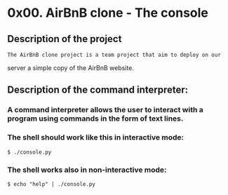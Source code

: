 # 0x00. AirBnB clone - The console
## Description of the project
	The AirBnB clone project is a team project that aim to deploy on our
server a simple copy of the AirBnB website.
## Description of the command interpreter:
###	A command interpreter allows the user to interact with a program using commands in the form of text lines.
### The shell should work like this in interactive mode:
	$ ./console.py
### The shell works also in non-interactive mode:
	$ echo "help" | ./console.py
